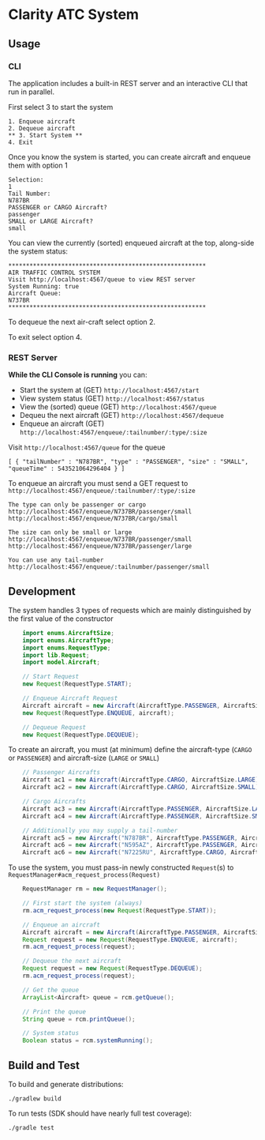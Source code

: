 # Clarity ATC System

## Usage

### CLI
The application includes a built-in REST server and an interactive CLI that run in parallel.

First select 3 to start the system

```
1. Enqueue aircraft
2. Dequeue aircraft
** 3. Start System **
4. Exit
```

Once you know the system is started, you can create aircraft and enqueue them with option 1

```
Selection:
1
Tail Number:
N787BR
PASSENGER or CARGO Aircraft?
passenger
SMALL or LARGE Aircraft?
small
```

You can view the currently (sorted) enqueued aircraft at the top, along-side the system status:

```
********************************************************
AIR TRAFFIC CONTROL SYSTEM
Visit http://localhost:4567/queue to view REST server
System Running: true
Aircraft Queue:
N737BR
********************************************************
```

To dequeue the next air-craft select option 2.

To exit select option 4.

### REST Server

**While the CLI Console is running**  you can:
 - Start the system at (GET) `http://localhost:4567/start`
 - View system status (GET) `http://localhost:4567/status`
 - View the (sorted) queue (GET) `http://localhost:4567/queue`
 - Dequeu the next aircraft (GET) `http://localhost:4567/dequeue`
 - Enqueue an aircraft (GET) `http://localhost:4567/enqueue/:tailnumber/:type/:size`

Visit `http://localhost:4567/queue` for the queue

```
[ { "tailNumber" : "N787BR", "type" : "PASSENGER", "size" : "SMALL", "queueTime" : 543521064296404 } ]
```

To enqueue an aircraft you must send a GET request to `http://localhost:4567/enqueue/:tailnumber/:type/:size`

```
The type can only be passenger or cargo
http://localhost:4567/enqueue/N737BR/passenger/small
http://localhost:4567/enqueue/N737BR/cargo/small

The size can only be small or large
http://localhost:4567/enqueue/N737BR/passenger/small
http://localhost:4567/enqueue/N737BR/passenger/large

You can use any tail-number
http://localhost:4567/enqueue/:tailnumber/passenger/small
```

## Development

The system handles 3 types of requests which are mainly distinguished by the first value of the constructor

```java
    import enums.AircraftSize;
    import enums.AircraftType;
    import enums.RequestType;
    import lib.Request;
    import model.Aircraft;

    // Start Request
    new Request(RequestType.START);

    // Enqueue Aircraft Request
    Aircraft aircraft = new Aircraft(AircraftType.PASSENGER, AircraftSize.LARGE);
    new Request(RequestType.ENQUEUE, aircraft);

    // Dequeue Request
    new Request(RequestType.DEQUEUE);
```

To create an aircraft, you must (at minimum) define the aircraft-type (`CARGO` or `PASSENGER`) and aircraft-size (`LARGE` or `SMALL`)


```java
    // Passenger Aircrafts
    Aircraft ac1 = new Aircraft(AircraftType.CARGO, AircraftSize.LARGE);
    Aircraft ac2 = new Aircraft(AircraftType.CARGO, AircraftSize.SMALL);

    // Cargo Aircrafts
    Aircraft ac3 = new Aircraft(AircraftType.PASSENGER, AircraftSize.LARGE);
    Aircraft ac4 = new Aircraft(AircraftType.PASSENGER, AircraftSize.SMALL);

    // Additionally you may supply a tail-number
    Aircraft ac5 = new Aircraft("N787BR", AircraftType.PASSENGER, AircraftSize.SMALL);
    Aircraft ac6 = new Aircraft("N595AZ", AircraftType.PASSENGER, AircraftSize.LARGE);
    Aircraft ac6 = new Aircraft("N7225RU", AircraftType.CARGO, AircraftSize.LARGE);
```

To use the system, you must pass-in newly constructed `Request`(s) to `RequestManager#acm_request_process(Request)`

```java
    RequestManager rm = new RequestManager();

    // First start the system (always)
    rm.acm_request_process(new Request(RequestType.START));

    // Enqueue an aircraft
    Aircraft aircraft = new Aircraft(AircraftType.PASSENGER, AircraftSize.LARGE);
    Request request = new Request(RequestType.ENQUEUE, aircraft);
    rm.acm_request_process(request);

    // Dequeue the next aircraft
    Request request = new Request(RequestType.DEQUEUE);
    rm.acm_request_process(request);

    // Get the queue
    ArrayList<Aircraft> queue = rcm.getQueue();

    // Print the queue
    String queue = rcm.printQueue();

    // System status
    Boolean status = rcm.systemRunning();
```

## Build and Test

To build and generate distributions:

```
./gradlew build
```

To run tests (SDK should have nearly full test coverage):

```
./gradle test
```